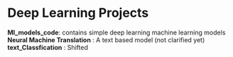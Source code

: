 # Deep Learning Projects 

**Ml_models_code**: contains simple deep learning machine learning models <br />
**Neural Machine Translation** : A text based model  (not clarified yet) <br />
**text_Classfication** :  Shifted
